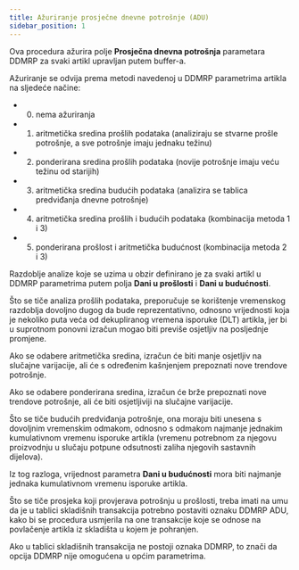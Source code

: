```yaml
---
title: Ažuriranje prosječne dnevne potrošnje (ADU) 
sidebar_position: 1
---
```


Ova procedura ažurira polje **Prosječna dnevna potrošnja** parametara DDMRP za svaki artikl upravljan putem buffer-a. 

Ažuriranje se odvija prema metodi navedenoj u DDMRP parametrima artikla na sljedeće načine: 


  - 0) nema ažuriranja
  - 1) aritmetička sredina prošlih podataka (analiziraju se stvarne prošle potrošnje, a sve potrošnje imaju jednaku težinu)
  - 2) ponderirana sredina prošlih podataka (novije potrošnje imaju veću težinu od starijih)
  - 3) aritmetička sredina budućih podataka (analizira se tablica predviđanja dnevne potrošnje)
  - 4) aritmetička sredina prošlih i budućih podataka (kombinacija metoda 1 i 3) 
  - 5) ponderirana prošlost i aritmetička budućnost (kombinacija metoda 2 i 3)  

Razdoblje analize koje se uzima u obzir definirano je za svaki artikl u DDMRP parametrima putem polja **Dani u prošlosti** i **Dani u budućnosti**.

Što se tiče analiza prošlih podataka, preporučuje se korištenje vremenskog razdoblja dovoljno dugog da bude reprezentativno, odnosno vrijednosti koja je nekoliko puta veća od dekupliranog vremena isporuke (DLT) artikla, jer bi u suprotnom ponovni izračun mogao biti previše osjetljiv na posljednje promjene. 

Ako se odabere aritmetička sredina, izračun će biti manje osjetljiv na slučajne varijacije, ali će s određenim kašnjenjem prepoznati nove trendove potrošnje. 

Ako se odabere ponderirana sredina, izračun će brže prepoznati nove trendove potrošnje, ali će biti osjetljiviji na slučajne varijacije. 

Što se tiče budućih predviđanja potrošnje, ona moraju biti unesena s dovoljnim vremenskim odmakom, odnosno s odmakom najmanje jednakim kumulativnom vremenu isporuke artikla (vremenu potrebnom za njegovu proizvodnju u slučaju potpune odsutnosti zaliha njegovih sastavnih dijelova). 

Iz tog razloga, vrijednost parametra **Dani u budućnosti** mora biti najmanje jednaka kumulativnom vremenu isporuke artikla.

Što se tiče prosjeka koji provjerava potrošnju u prošlosti, treba imati na umu da je u tablici skladišnih transakcija potrebno postaviti oznaku DDMRP ADU, kako bi se procedura usmjerila na one transakcije koje se odnose na povlačenje artikla iz skladišta u kojem je pohranjen. 

Ako u tablici skladišnih transakcija ne postoji oznaka DDMRP, to znači da opcija DDMRP nije omogućena u općim parametrima. 